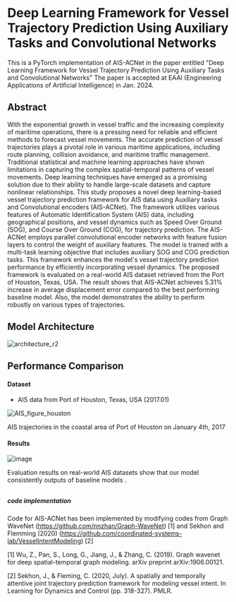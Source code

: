 # Deep Learning Framework for Vessel Trajectory Prediction Using Auxiliary Tasks and Convolutional Networks

This is a PyTorch implementation of AIS-ACNet in the paper entitled "Deep Learning Framework for Vessel Trajectory Prediction Using Auxiliary Tasks and Convolutional Networks"
The paper is accepted at EAAI (Engineering Applications of Artificial Intelligence) in Jan. 2024.

## Abstract 
With the exponential growth in vessel traffic and the increasing complexity of maritime operations, there is a pressing need for reliable and efficient methods to forecast vessel movements. The accurate prediction of vessel trajectories plays a pivotal role in various maritime applications, including route planning, collision avoidance, and maritime traffic management. Traditional statistical and machine learning approaches have shown limitations in capturing the complex spatial-temporal patterns of vessel movements. Deep learning techniques have emerged as a promising solution due to their ability to handle large-scale datasets and capture nonlinear relationships. This study proposes a novel deep learning-based vessel trajectory prediction framework for AIS data using Auxiliary tasks and Convolutional encoders (AIS-ACNet). The framework utilizes various features of Automatic Identification System (AIS) data, including geographical positions, and vessel dynamics such as Speed Over Ground (SOG), and Course Over Ground (COG), for trajectory prediction. The AIS-ACNet employs parallel convolutional encoder networks with feature fusion layers to control the weight of auxiliary features. The model is trained with a multi-task learning objective that includes auxiliary SOG and COG prediction tasks. This framework enhances the model's vessel trajectory prediction performance by efficiently incorporating vessel dynamics. The proposed framework is evaluated on a real-world AIS dataset retrieved from the Port of Houston, Texas, USA. The result shows that AIS-ACNet achieves 5.31% increase in average displacement error compared to the best performing baseline model. Also, the model demonstrates the ability to perform robustly on various types of trajectories. 


## Model Architecture

![architecture_r2](https://github.com/yuyolshin/AIS-ACNet/assets/31876093/e7b6658a-36ba-4643-9c20-09af15201a38)

## Performance Comparison 
#### Dataset

- AIS data from Port of Houston, Texas, USA (2017.01)

![AIS_figure_houston](https://github.com/yuyolshin/AIS-ACNet/assets/31876093/d159dc4c-428c-41d3-ba68-e2894c402b4a)

AIS trajectories in the coastal area of Port of Houston on January 4th, 2017

#### Results
![image](https://github.com/yuyolshin/AIS-ACNet/assets/31876093/4d7097bc-0c52-4e7c-a939-7da14f201143)

Evaluation results on real-world AIS datasets show that our model consistently outputs of baseline models .

##
##### code implementation
Code for AIS-ACNet has been implemented by modifying codes from Graph WaveNet (https://github.com/nnzhan/Graph-WaveNet) [1] and Sekhon and Flemming (2020) (https://github.com/coordinated-systems-lab/VesselIntentModeling) [2]

[1] Wu, Z., Pan, S., Long, G., Jiang, J., & Zhang, C. (2019). Graph wavenet for deep spatial-temporal graph modeling. arXiv preprint arXiv:1906.00121.

[2] Sekhon, J., & Fleming, C. (2020, July). A spatially and temporally attentive joint trajectory prediction framework for modeling vessel intent. In Learning for Dynamics and Control (pp. 318-327). PMLR.
